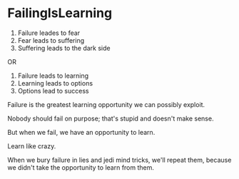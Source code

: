 # FailingIsLearning

1. Failure leades to fear
2. Fear leads to suffering
3. Suffering leads to the dark side

OR

1. Failure leads to learning
2. Learning leads to options
3. Options lead to success

Failure is the greatest learning opportunity we can possibly exploit.

Nobody should fail on purpose; that's stupid and doesn't make sense.

But when we fail, we have an opportunity to learn.

Learn like crazy.

When we bury failure in lies and jedi mind tricks, we'll repeat them, because we didn't take the opportunity to learn from them.
